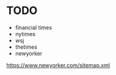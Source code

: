 # TODO

* financial times
* nytimes
* wsj
* thetimes
* newyorker

https://www.newyorker.com/sitemap.xml
